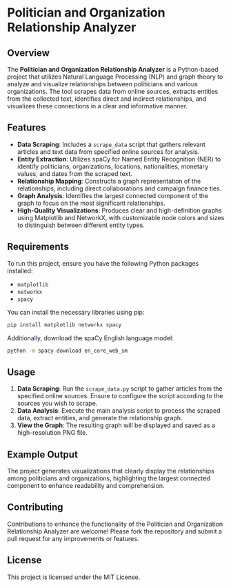 
# Politician and Organization Relationship Analyzer

## Overview

The **Politician and Organization Relationship Analyzer** is a Python-based project that utilizes Natural Language Processing (NLP) and graph theory to analyze and visualize relationships between politicians and various organizations. The tool scrapes data from online sources, extracts entities from the collected text, identifies direct and indirect relationships, and visualizes these connections in a clear and informative manner.

## Features

- **Data Scraping**: Includes a `scrape_data` script that gathers relevant articles and text data from specified online sources for analysis.
- **Entity Extraction**: Utilizes spaCy for Named Entity Recognition (NER) to identify politicians, organizations, locations, nationalities, monetary values, and dates from the scraped text.
- **Relationship Mapping**: Constructs a graph representation of the relationships, including direct collaborations and campaign finance ties.
- **Graph Analysis**: Identifies the largest connected component of the graph to focus on the most significant relationships.
- **High-Quality Visualizations**: Produces clear and high-definition graphs using Matplotlib and NetworkX, with customizable node colors and sizes to distinguish between different entity types.

## Requirements

To run this project, ensure you have the following Python packages installed:

- `matplotlib`
- `networkx`
- `spacy`

You can install the necessary libraries using pip:

```bash
pip install matplotlib networkx spacy
```

Additionally, download the spaCy English language model:

```bash
python -m spacy download en_core_web_sm
```

## Usage

1. **Data Scraping**: Run the `scrape_data.py` script to gather articles from the specified online sources. Ensure to configure the script according to the sources you wish to scrape.
2. **Data Analysis**: Execute the main analysis script to process the scraped data, extract entities, and generate the relationship graph.
3. **View the Graph**: The resulting graph will be displayed and saved as a high-resolution PNG file.

## Example Output

The project generates visualizations that clearly display the relationships among politicians and organizations, highlighting the largest connected component to enhance readability and comprehension.

## Contributing

Contributions to enhance the functionality of the Politician and Organization Relationship Analyzer are welcome! Please fork the repository and submit a pull request for any improvements or features.

## License

This project is licensed under the MIT License.
